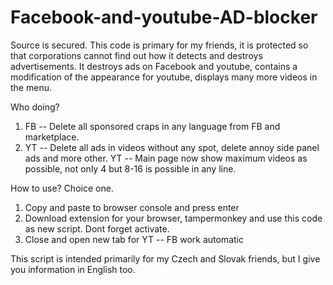 # Facebook-and-youtube-AD-blocker

Source is secured. This code is primary for my friends, it is protected so that corporations cannot find out how it detects and destroys advertisements. It destroys ads on Facebook and youtube, contains a modification of the appearance for youtube, displays many more videos in the menu.

Who doing?
1. FB -- Delete all sponsored craps in any language from FB and marketplace.
2. YT -- Delete all ads in videos without any spot, delete annoy side panel ads and more other.
   YT -- Main page now show maximum videos as possible, not only 4 but 8-16 is possible in any line.

How to use? Choice one.
1. Copy and paste to browser console and press enter
2. Download extension for your browser, tampermonkey and use this code as new script. Dont forget activate.
3. Close and open new tab for YT --  FB work automatic

This script is intended primarily for my Czech and Slovak friends, but I give you information in English too.
